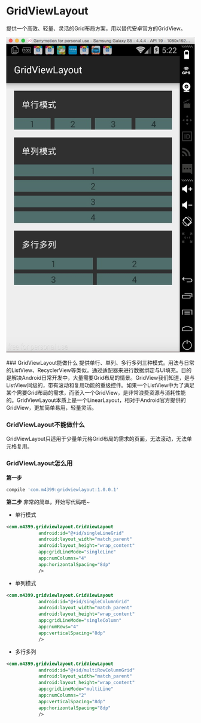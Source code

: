 # GridViewLayout
提供一个高效、轻量、灵活的Grid布局方案，用以替代安卓官方的GridView。
<p align="center" >
  <img src="https://github.com/aqiansunboy/GridViewLayout/blob/master/Screenshot.png?raw=true" alt="GridViewLayout" title="GridViewLayout">
</p>
### GridViewLayout能做什么
提供单行、单列、多行多列三种模式。用法与日常的ListView、RecyclerView等类似。通过适配器来进行数据绑定与UI填充。目的是解决Android日常开发中，大量需要Grid布局的情景。GridView我们知道，是与ListView同级的，带有滚动和复用功能的重级控件。如果一个ListView中为了满足某个需要Grid布局的需求，而嵌入一个GridView，是非常浪费资源与消耗性能的。GridViewLayout本质上是一个LinearLayout，相对于Android官方提供的GridView，更加简单易用，轻量灵活。

### GridViewLayout不能做什么
GridViewLayout只适用于少量单元格Grid布局的需求的页面，无法滚动，无法单元格复用。

### GridViewLayout怎么用
**第一步**
```groovy
compile 'com.m4399:gridviewlayout:1.0.0.1'
```
**第二步**
非常的简单，开始写代码吧~
- 单行模式
```xml
<com.m4399.gridviewlayout.GridViewLayout
            android:id="@+id/singleLineGrid"
            android:layout_width="match_parent"
            android:layout_height="wrap_content"
            app:gridLineMode="singleLine"
            app:numColumns="4"
            app:horizontalSpacing="8dp"
            />
```

- 单列模式
```xml
<com.m4399.gridviewlayout.GridViewLayout
            android:id="@+id/singleColumnGrid"
            android:layout_width="match_parent"
            android:layout_height="wrap_content"
            app:gridLineMode="singleColumn"
            app:numRows="4"
            app:verticalSpacing="8dp"
            />
```

- 多行多列
```xml
<com.m4399.gridviewlayout.GridViewLayout
            android:id="@+id/multiRowColumnGrid"
            android:layout_width="match_parent"
            android:layout_height="wrap_content"
            app:gridLineMode="multiLine"
            app:numColumns="2"
            app:verticalSpacing="8dp"
            app:horizontalSpacing="8dp"
            />
```
